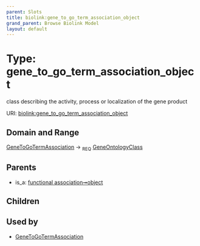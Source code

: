 ```yaml
---
parent: Slots
title: biolink:gene_to_go_term_association_object
grand_parent: Browse Biolink Model
layout: default
---
```


# Type: gene_to_go_term_association_object


class describing the activity, process or localization of the gene product

URI: [biolink:gene_to_go_term_association_object](https://w3id.org/biolink/vocab/gene_to_go_term_association_object)

## Domain and Range

[GeneToGoTermAssociation](GeneToGoTermAssociation.md) ->  <sub>REQ</sub> [GeneOntologyClass](GeneOntologyClass.md)

## Parents

 *  is_a: [functional association➞object](functional_association_object.md)

## Children


## Used by

 * [GeneToGoTermAssociation](GeneToGoTermAssociation.md)
